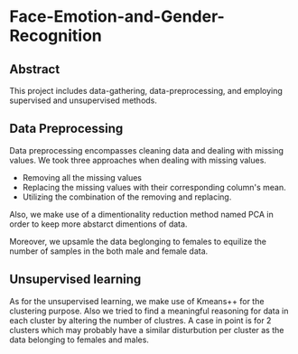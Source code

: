 # Face-Emotion-and-Gender-Recognition

## Abstract

This project includes data-gathering, data-preprocessing, and employing supervised and unsupervised methods.

## Data Preprocessing

Data preprocessing encompasses cleaning data and dealing with missing values.
We took three approaches when dealing with missing values. 
  * Removing all the missing values
  * Replacing the missing values with their corresponding column's mean.
  * Utilizing the combination of the removing and replacing.
  
  
Also, we make use of a dimentionality reduction method named PCA in order to keep more abstarct dimentions of data.

Moreover, we upsamle the data beglonging to females to equilize the number of samples in the both male and female data.

## Unsupervised learning

As for the unsupervised learning, we make use of Kmeans++ for the clustering purpose.
Also we tried to find a meaningful reasoning for data in each cluster by altering the number of clustres.
A case in point is for 2 clusters which may probably have a similar disturbution per cluster as the data belonging to females and males.









